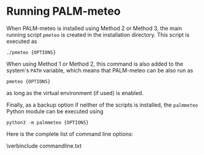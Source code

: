 # Running PALM-meteo

When PALM-meteo is installed using Method 2 or Method 3, the main running
script `pmeteo` is created in the installation directory. This script is
executed as

```
./pmeteo {OPTIONS}
```

When using Method 1 or Method 2, this command is also added to the system's
`PATH` variable, which means that PALM-meteo can be also run as

```
pmeteo {OPTIONS}
```

as long as the virtual environment (if used) is enabled.

Finally, as a backup option if neither of the scripts is installed, the
`palmmeteo` Python module can be executed using

```
python3 -m palmmeteo {OPTIONS}
```

Here is the complete list of command line options:

\verbinclude commandline.txt
